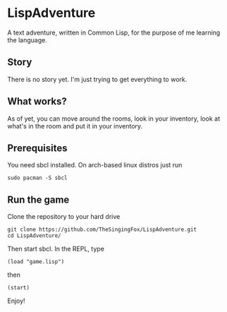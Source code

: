 # LispAdventure
A text adventure, written in Common Lisp, for the purpose of me learning the language.

## Story
There is no story yet. I'm just trying to get everything to work.

## What works?
As of yet, you can move around the rooms, look in your inventory, look at what's in the room and put it in your inventory.

## Prerequisites

You need sbcl installed. 
On arch-based linux distros just run

	sudo pacman -S sbcl

## Run the game
Clone the repository to your hard drive

	git clone https://github.com/TheSingingFox/LispAdventure.git
	cd LispAdventure/

Then start sbcl. In the REPL, type

	(load "game.lisp")

then 

	(start)

Enjoy!
